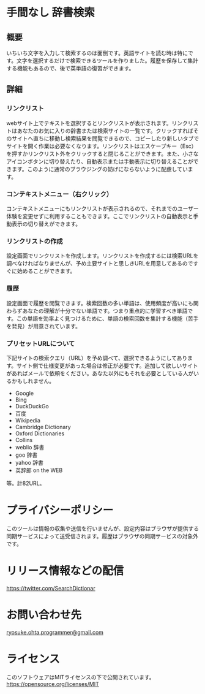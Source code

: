 # 手間なし 辞書検索
## 概要
いちいち文字を入力して検索するのは面倒です。英語サイトを読む時は特にです。文字を選択するだけで検索できるツールを作りました。履歴を保存して集計する機能もあるので、後で英単語の復習ができます。

## 詳細
### リンクリスト
webサイト上でテキストを選択するとリンクリストが表示されます。リンクリストはあなたのお気に入りの辞書または検索サイトの一覧です。クリックすればそのサイトへ直ちに移動し検索結果を閲覧できるので、コピーしたり新しいタブでサイトを開く作業は必要なくなります。リンクリストはエスケープキー（Esc）を押すかリンクリスト外をクリックすると閉じることができます。また、小さなアイコンボタンに切り替えたり、自動表示または手動表示に切り替えることができます。このように通常のブラウジングの妨げにならないように配慮しています。

### コンテキストメニュー（右クリック）
コンテキストメニューにもリンクリストが表示されるので、それまでのユーザー体験を変更せずに利用することもできます。ここでリンクリストの自動表示と手動表示の切り替えができます。

### リンクリストの作成
設定画面でリンクリストを作成します。リンクリストを作成するには検索URLを調べなければなりませんが、予め主要サイトと思しきURLを用意してあるのですぐに始めることができます。

### 履歴
設定画面で履歴を閲覧できます。検索回数の多い単語は、使用頻度が高いにも関わらずあなたの理解が十分でない単語です。つまり重点的に学習すべき単語です。この単語を効率よく見つけるために、単語の検索回数を集計する機能（苦手を発見）が用意されています。

### プリセットURLについて
下記サイトの検索クエリ（URL）を予め調べて、選択できるようにしてあります。サイト側で仕様変更があった場合は修正が必要です。追加して欲しいサイトがあればメールで依頼をください。あなた以外にもそれを必要としている人がいるかもしれません。

* Google
* Bing
* DuckDuckGo
* 百度
* Wikipedia
* Cambridge Dictionary
* Oxford Dictionaries
* Collins
* weblio 辞書
* goo 辞書
* yahoo 辞書
* 英辞郎 on the WEB

等。計82URL。

# プライバシーポリシー
このツールは情報の収集や送信を行いませんが、設定内容はブラウザが提供する同期サービスによって送受信されます。履歴はブラウザの同期サービスの対象外です。

# リリース情報などの配信
https://twitter.com/SearchDictionar

# お問い合わせ先
ryosuke.ohta.programmer@gmail.com

# ライセンス
このソフトウェアはMITライセンスの下で公開されています。
https://opensource.org/licenses/MIT
